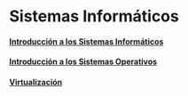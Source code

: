 # Sistemas Informáticos

#### [Introducción a los Sistemas Informáticos](01_introduccion_sistemas_informaticos.md)
#### [Introducción a los Sistemas Operativos](02_introduccion_sistemas_operativos.md)
#### [Virtualización](03_virtualizacion.md)

